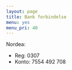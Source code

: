 ```yaml
---
layout: page
title: Bank forbindelse
menu: yes
menu_pri: 40
---
```

<p>Nordea:</p>
<ul>
<li>Reg: 0307
<li>Konto: 7554 492 708
<ul>

